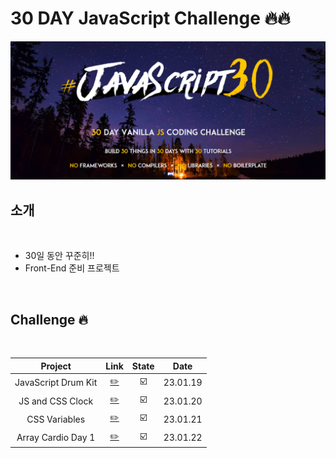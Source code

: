 # 30 DAY JavaScript Challenge 🔥🔥

<img src="./challenge.PNG">

<br />

## 소개

<br />

- 30일 동안 꾸준히!!
- Front-End 준비 프로젝트

<br />

## Challenge 🔥

<br />

|       Project       |               Link                | State |   Date   |
| :-----------------: | :-------------------------------: | :---: | :------: |
| JavaScript Drum Kit | [✏️](./JavaScript%20Drum%20Kit/)  |  ☑️   | 23.01.19 |
|  JS and CSS Clock   |  [✏️](./JS%20and%20CSS%20Clock/)  |  ☑️   | 23.01.20 |
|    CSS Variables    |     [✏️](./CSS%20Variables/)      |  ☑️   | 23.01.21 |
| Array Cardio Day 1  | [✏️](./Array%20Cardio%20Day%201/) |  ☑️   | 23.01.22 |
